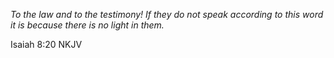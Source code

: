 _To the law and to the testimony! If they do not speak according to this word it is because there is no light in them._

Isaiah 8:20 NKJV